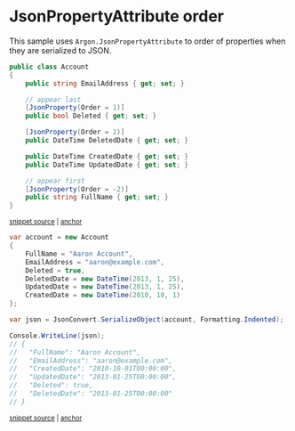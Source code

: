 # JsonPropertyAttribute order

This sample uses `Argon.JsonPropertyAttribute` to order of properties when they are serialized to JSON.

<!-- snippet: JsonPropertyOrderTypes -->
<a id='snippet-jsonpropertyordertypes'></a>
```cs
public class Account
{
    public string EmailAddress { get; set; }

    // appear last
    [JsonProperty(Order = 1)]
    public bool Deleted { get; set; }

    [JsonProperty(Order = 2)]
    public DateTime DeletedDate { get; set; }

    public DateTime CreatedDate { get; set; }
    public DateTime UpdatedDate { get; set; }

    // appear first
    [JsonProperty(Order = -2)]
    public string FullName { get; set; }
}
```
<sup><a href='/src/Tests/Documentation/Samples/Serializer/JsonPropertyOrder.cs#L32-L51' title='Snippet source file'>snippet source</a> | <a href='#snippet-jsonpropertyordertypes' title='Start of snippet'>anchor</a></sup>
<!-- endSnippet -->

<!-- snippet: JsonPropertyOrderUsage -->
<a id='snippet-jsonpropertyorderusage'></a>
```cs
var account = new Account
{
    FullName = "Aaron Account",
    EmailAddress = "aaron@example.com",
    Deleted = true,
    DeletedDate = new DateTime(2013, 1, 25),
    UpdatedDate = new DateTime(2013, 1, 25),
    CreatedDate = new DateTime(2010, 10, 1)
};

var json = JsonConvert.SerializeObject(account, Formatting.Indented);

Console.WriteLine(json);
// {
//   "FullName": "Aaron Account",
//   "EmailAddress": "aaron@example.com",
//   "CreatedDate": "2010-10-01T00:00:00",
//   "UpdatedDate": "2013-01-25T00:00:00",
//   "Deleted": true,
//   "DeletedDate": "2013-01-25T00:00:00"
// }
```
<sup><a href='/src/Tests/Documentation/Samples/Serializer/JsonPropertyOrder.cs#L56-L78' title='Snippet source file'>snippet source</a> | <a href='#snippet-jsonpropertyorderusage' title='Start of snippet'>anchor</a></sup>
<!-- endSnippet -->
